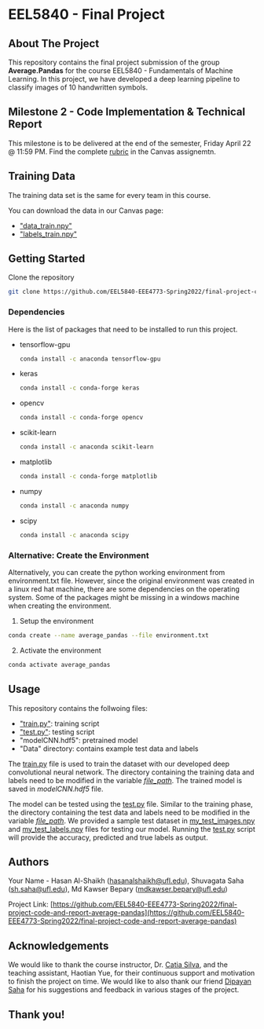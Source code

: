 # EEL5840 - Final Project

<!-- ABOUT THE PROJECT -->
## About The Project

This repository contains the final project submission of the group **Average.Pandas** for the course EEL5840 - Fundamentals of Machine Learning. In this project, we have developed a deep learning pipeline to classify images of 10 handwritten symbols.

## Milestone 2 - Code Implementation & Technical Report

This milestone is to be delivered at the end of the semester, Friday April 22 @ 11:59 PM. Find the complete [rubric](https://ufl.instructure.com/courses/447948/assignments/5138679) in the Canvas assignemtn.

## Training Data

The training data set is the same for every team in this course.

You can download the data in our Canvas page:
* ["data_train.npy"](https://ufl.instructure.com/courses/447948/files/folder/Final%20Project?preview=67069006)
* ["labels_train.npy"](https://ufl.instructure.com/courses/447948/files/folder/Final%20Project?preview=67068769)



<!-- GETTING STARTED -->
## Getting Started

Clone the repository

  ```sh
  git clone https://github.com/EEL5840-EEE4773-Spring2022/final-project-code-and-report-average-pandas.git
  ```

### Dependencies

Here is the list of packages that need to be installed to run this project. 

* tensorflow-gpu 
  ```sh
  conda install -c anaconda tensorflow-gpu
  ```
* keras
  ```sh
  conda install -c conda-forge keras
  ```
* opencv
  ```sh
  conda install -c conda-forge opencv
  ```
* scikit-learn
  ```sh
  conda install -c anaconda scikit-learn
  ```
* matplotlib
  ```sh
  conda install -c conda-forge matplotlib
  ```
* numpy
  ```sh
  conda install -c anaconda numpy
  ```
* scipy
  ```sh
  conda install -c anaconda scipy
  ```

### Alternative: Create the Environment
Alternatively, you can create the python working environment from environment.txt file. However, since the original environment was created in a linux red hat machine, there are some dependencies on the operating system. Some of the packages might be missing in a windows machine when creating the environment.

1. Setup the environment
  ```sh
  conda create --name average_pandas --file environment.txt
  ```
2. Activate the environment
  ```sh
  conda activate average_pandas
  ```

<!-- USAGE EXAMPLES -->
## Usage

This repository contains the follwoing files: 
* ["train.py"](https://github.com/EEL5840-EEE4773-Spring2022/final-project-code-and-report-average-pandas/blob/main/train.py): training script
* ["test.py"](https://github.com/EEL5840-EEE4773-Spring2022/final-project-code-and-report-average-pandas/blob/main/test.py): testing script
* "modelCNN.hdf5": pretrained model
* "Data" directory: contains example test data and labels

The [train.py](https://github.com/EEL5840-EEE4773-Spring2022/final-project-code-and-report-average-pandas/blob/main/train.py) file is used to train the dataset with our developed deep convolutional neural network. The directory containing the training data and labels need to be modified in the variable [*file_path*](https://github.com/EEL5840-EEE4773-Spring2022/final-project-code-and-report-average-pandas/blob/bb812840d82d3cd75e61cc45bb1fe23755be9024/train.py#L45). The trained model is saved in *modelCNN.hdf5* file.

The model can be tested using the [test.py](https://github.com/EEL5840-EEE4773-Spring2022/final-project-code-and-report-average-pandas/blob/main/test.py) file. Similar to the training phase, the directory containing the test data and labels need to be modified in the variable [*file_path*](https://github.com/EEL5840-EEE4773-Spring2022/final-project-code-and-report-average-pandas/blob/c5eef15c6f927e7b680cae11f0eaf329097e4636/test.py#L43). We provided a sample test dataset in [my_test_images.npy](https://github.com/EEL5840-EEE4773-Spring2022/final-project-code-and-report-average-pandas/blob/main/Data/my_test_images.npy) and [my_test_labels.npy](https://github.com/EEL5840-EEE4773-Spring2022/final-project-code-and-report-average-pandas/blob/bb812840d82d3cd75e61cc45bb1fe23755be9024/Data/my_test_labels.npy) files for testing our model. Running the [test.py](https://github.com/EEL5840-EEE4773-Spring2022/final-project-code-and-report-average-pandas/blob/main/test.py) script will provide the accuracy, predicted and true labels as output.


<!-- Authors -->
## Authors

Your Name - Hasan Al-Shaikh (hasanalshaikh@ufl.edu), Shuvagata Saha (sh.saha@ufl.edu), Md Kawser Bepary (mdkawser.bepary@ufl.edu)

Project Link: [https://github.com/EEL5840-EEE4773-Spring2022/final-project-code-and-report-average-pandas](https://github.com/EEL5840-EEE4773-Spring2022/final-project-code-and-report-average-pandas)


<!-- ACKNOWLEDGEMENTS -->
## Acknowledgements

We would like to thank the course instructor, Dr. [Catia Silva](https://faculty.eng.ufl.edu/catia-silva/bio/), and the teaching assistant, Haotian Yue, for their continuous support and motivation to finish the project on time. We would like to also thank our friend [Dipayan Saha](https://scholar.google.com/citations?user=SGJ0kqgAAAAJ&hl=en) for his suggestions and feedback in various stages of the project.



## Thank you!
